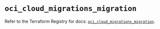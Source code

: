 # `oci_cloud_migrations_migration`

Refer to the Terraform Registry for docs: [`oci_cloud_migrations_migration`](https://registry.terraform.io/providers/hashicorp/oci/7.19.0/docs/resources/cloud_migrations_migration).
